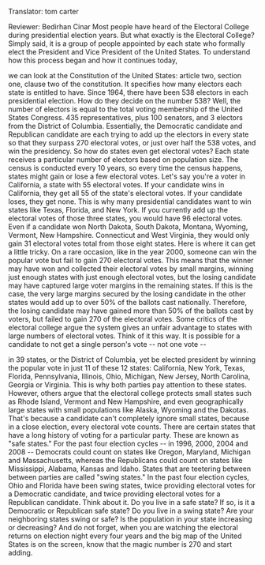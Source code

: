 

Translator: tom carter

Reviewer: Bedirhan Cinar
Most people have heard of the Electoral College during presidential election years.
But what exactly is the Electoral College?
Simply said, it is a group of people appointed by each state
who formally elect the President and Vice President of the United States.
To understand how this process began and how it continues today,

we can look at the Constitution of the United States: article two, section one, clause two of the constitution.
It specifies how many electors each state is entitled to have.
Since 1964, there have been 538 electors in each presidential election.
How do they decide on the number 538?
Well, the number of electors is equal to the total voting membership of the United States Congress.
435 representatives, plus 100 senators, and 3 electors from the District of Columbia.
Essentially, the Democratic candidate and Republican candidate
are each trying to add up the electors in every state so that they surpass 270 electoral votes,
or just over half the 538 votes, and win the presidency.
So how do states even get electoral votes?
Each state receives a particular number of electors based on population size.
The census is conducted every 10 years, so every time the census happens,
states might gain or lose a few electoral votes.
Let&#39;s say you&#39;re a voter in California, a state with 55 electoral votes.
If your candidate wins in California, they get all 55 of the state&#39;s electoral votes.
If your candidate loses, they get none.
This is why many presidential candidates want to win states like Texas, Florida, and New York.
If you currently add up the electoral votes of those three states,
you would have 96 electoral votes.
Even if a candidate won North Dakota, South Dakota, Montana, Wyoming,
Vermont, New Hampshire. Connecticut and West Virginia,
they would only gain 31 electoral votes total from those eight states.
Here is where it can get a little tricky.
On a rare occasion, like in the year 2000,
someone can win the popular vote but fail to gain 270 electoral votes.
This means that the winner may have won and collected their electoral votes by small margins,
winning just enough states with just enough electoral votes,
but the losing candidate may have captured large voter margins in the remaining states.
If this is the case, the very large margins secured by the losing candidate in the other states
would add up to over 50% of the ballots cast nationally.
Therefore, the losing candidate may have gained more than 50% of the ballots cast by voters,
but failed to gain 270 of the electoral votes.
Some critics of the electoral college argue the system gives an unfair advantage to states with large numbers of electoral votes.
Think of it this way.
It is possible for a candidate to not get a single person&#39;s vote -- not one vote --

in 39 states, or the District of Columbia, yet be elected president by winning the popular vote in just 11 of these 12 states:
California, New York, Texas, Florida, Pennsylvania, Illinois, Ohio,
Michigan, New Jersey, North Carolina, Georgia or Virginia.
This is why both parties pay attention to these states.
However, others argue that the electoral college protects small states
such as Rhode Island, Vermont and New Hampshire,
and even geographically large states with small populations
like Alaska, Wyoming and the Dakotas.
That&#39;s because a candidate can&#39;t completely ignore small states,
because in a close election, every electoral vote counts.
There are certain states that have a long history of voting for a particular party.
These are known as &quot;safe states.&quot;
For the past four election cycles -- in 1996, 2000, 2004 and 2008 --
Democrats could count on states like Oregon, Maryland, Michigan and Massachusetts,
whereas the Republicans could count on states like Mississippi, Alabama, Kansas and Idaho.
States that are teetering between between parties are called &quot;swing states.&quot;
In the past four election cycles, Ohio and Florida have been swing states,
twice providing electoral votes for a Democratic candidate,
and twice providing electoral votes for a Republican candidate.
Think about it. Do you live in a safe state?
If so, is it a Democratic or Republican safe state?
Do you live in a swing state?
Are your neighboring states swing or safe?
Is the population in your state increasing or decreasing?
And do not forget, when you are watching the electoral returns on election night every four years
and the big map of the United States is on the screen,
know that the magic number is 270 and start adding.
